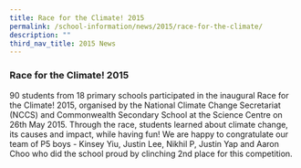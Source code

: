 ```yaml
---
title: Race for the Climate! 2015
permalink: /school-information/news/2015/race-for-the-climate/
description: ""
third_nav_title: 2015 News
---
```

### **Race for the Climate! 2015**
90 students from 18 primary schools participated in the inaugural Race for the Climate! 2015, organised by the National Climate Change Secretariat (NCCS) and Commonwealth Secondary School at the Science Centre on 26th May 2015. Through the race, students learned about climate change, its causes and impact, while having fun! We are happy to congratulate our team of P5 boys - Kinsey Yiu, Justin Lee, Nikhil P, Justin Yap and Aaron Choo who did the school proud by clinching 2nd place for this competition.